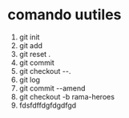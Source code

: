 # comando uutiles 

1. git init
2. git add
3. git reset .
4. git commit
5. git checkout --.
6. git log
7. git commit --amend
8. git checkout -b rama-heroes
9. fdsfdffdgfdgdfgd